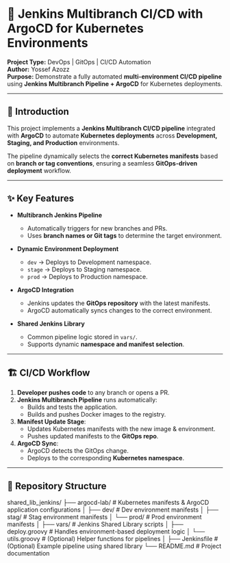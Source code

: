 # 🚀 Jenkins Multibranch CI/CD with ArgoCD for Kubernetes Environments

**Project Type:** DevOps | GitOps | CI/CD Automation  
**Author:** Yossef Azozz  
**Purpose:** Demonstrate a fully automated **multi-environment CI/CD pipeline** using **Jenkins Multibranch Pipeline + ArgoCD** for Kubernetes deployments.

---

## 📖 Introduction

This project implements a **Jenkins Multibranch CI/CD pipeline** integrated with **ArgoCD** to automate **Kubernetes deployments** across **Development, Staging, and Production** environments.

The pipeline dynamically selects the **correct Kubernetes manifests** based on **branch or tag conventions**, ensuring a seamless **GitOps-driven deployment** workflow.

---

## ✨ Key Features

- **Multibranch Jenkins Pipeline**
  - Automatically triggers for new branches and PRs.
  - Uses **branch names or Git tags** to determine the target environment.

- **Dynamic Environment Deployment**
  - `dev` → Deploys to Development namespace.
  - `stage` → Deploys to Staging namespace.
  - `prod` → Deploys to Production namespace.

- **ArgoCD Integration**
  - Jenkins updates the **GitOps repository** with the latest manifests.
  - ArgoCD automatically syncs changes to the correct environment.

- **Shared Jenkins Library**
  - Common pipeline logic stored in `vars/`.
  - Supports dynamic **namespace and manifest selection**.

---

## 🏗️ CI/CD Workflow

1. **Developer pushes code** to any branch or opens a PR.
2. **Jenkins Multibranch Pipeline** runs automatically:
   - Builds and tests the application.
   - Builds and pushes Docker images to the registry.
3. **Manifest Update Stage**:
   - Updates Kubernetes manifests with the new image & environment.
   - Pushes updated manifests to the **GitOps repo**.
4. **ArgoCD Sync**:
   - ArgoCD detects the GitOps change.
   - Deploys to the corresponding **Kubernetes namespace**.

---

## 📂 Repository Structure
shared_lib_jenkins/
├── argocd-lab/ # Kubernetes manifests & ArgoCD application configurations
│ ├── dev/ # Dev environment manifests
│ ├── stag/ # Stag environment manifests
│ └── prod/ # Prod environment manifests
│
├── vars/ # Jenkins Shared Library scripts
│ ├── deploy.groovy # Handles environment-based deployment logic
│ └── utils.groovy # (Optional) Helper functions for pipelines
│
├── Jenkinsfile # (Optional) Example pipeline using shared library
└── README.md # Project documentation

